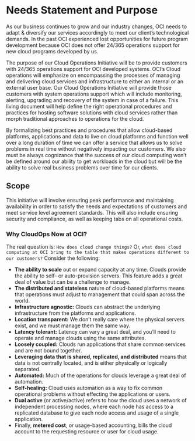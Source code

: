 # Needs Statement and Purpose
As our business continues to grow and our industry changes, OCI needs to adapt & diversify our services accordingly to meet our client’s technological demands. In the past OCI experienced lost opportunities for future program development because OCI does not offer 24/365 operations support for new cloud programs developed by us. 

The purpose of our Cloud Operations Initiative will be to provide customers with 24/365 operations support for OCI developed systems. OCI’s Cloud operations will emphasize on encompassing the processes of managing and delivering cloud services and infrastructure to either an internal or an external user base. Our Cloud Operations Initiative will provide those customers with system operations support which will include monitoring, alerting, upgrading and recovery of the system in case of a failure. This living document will help define the right operational procedures and practices for hosting software solutions with cloud services rather than morph traditional approaches to operations for the cloud.

By formalizing best practices and procedures that allow cloud-based platforms, applications and data to live on cloud platforms and function well over a long duration of time we can offer a service that allows us to solve problems in real time without negatively impacting our customers.  We also must be always cognizance that the success of our cloud computing won’t be defined around our ability to get workloads in the cloud but will be the ability to solve real business problems over time for our clients. 
## Scope
This initiative will involve ensuring peak performance and maintaining availability in order to satisfy the needs and expectations of customers and meet service level agreement standards. This will also include ensuring security and compliance, as well as keeping tabs on all operational costs.
### Why CloudOps Now at OCI?
The real question is: `How does cloud change things?`  Or, `what does cloud computing at OCI bring to the table that makes operations different to our customers?`  Consider the following:
- **The ability to scale** out or expand capacity at any time.  Clouds provide the ability to self- or auto-provision servers.  This feature adds a great deal of value but can be a challenge to manage.
- **The distributed and stateless** nature of cloud-based platforms means that operations must adjust to management that could span across the world.
- **Infrastructure agnostic:** Clouds can abstract the underlying infrastructure from the platforms and applications. 
- **Location transparent:** We don’t really care where the physical servers exist, and we must manage them the same way.
- **Latency tolerant:** Latency can vary a great deal, and you’ll need to operate and manage clouds using the same attributes.
- **Loosely coupled:** Clouds run applications that share common services and are not bound together. 
- **Leveraging data that is shared, replicated, and distributed** means that data is not centrally located, and is either physically or logically separated.
- **Automated:** Much of the operations for clouds leverage a great deal of automation. 
- **Self-healing:** Cloud uses automation as a way to fix common operational problems without effecting the applications or users.
- **Dual active** (or active/active) refers to how the cloud uses a network of independent processing nodes, where each node has access to a replicated database to give each node access and usage of a single application.
- Finally, **metered cost**, or usage-based accounting, bills the cloud account to the requesting resource or user for cloud usage.
